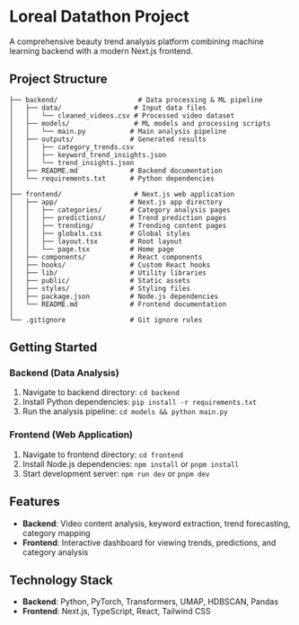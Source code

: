 # Loreal Datathon Project

A comprehensive beauty trend analysis platform combining machine learning backend with a modern Next.js frontend.

## Project Structure

```
├── backend/                    # Data processing & ML pipeline
│   ├── data/                  # Input data files
│   │   └── cleaned_videos.csv # Processed video dataset
│   ├── models/                # ML models and processing scripts
│   │   └── main.py           # Main analysis pipeline
│   ├── outputs/              # Generated results
│   │   ├── category_trends.csv
│   │   ├── keyword_trend_insights.json
│   │   └── trend_insights.json
│   ├── README.md             # Backend documentation
│   └── requirements.txt      # Python dependencies
│
├── frontend/                  # Next.js web application
│   ├── app/                  # Next.js app directory
│   │   ├── categories/       # Category analysis pages
│   │   ├── predictions/      # Trend prediction pages
│   │   ├── trending/         # Trending content pages
│   │   ├── globals.css       # Global styles
│   │   ├── layout.tsx        # Root layout
│   │   └── page.tsx          # Home page
│   ├── components/           # React components
│   ├── hooks/                # Custom React hooks
│   ├── lib/                  # Utility libraries
│   ├── public/               # Static assets
│   ├── styles/               # Styling files
│   ├── package.json          # Node.js dependencies
│   └── README.md             # Frontend documentation
│
└── .gitignore                # Git ignore rules
```

## Getting Started

### Backend (Data Analysis)
1. Navigate to backend directory: `cd backend`
2. Install Python dependencies: `pip install -r requirements.txt`
3. Run the analysis pipeline: `cd models && python main.py`

### Frontend (Web Application)
1. Navigate to frontend directory: `cd frontend`
2. Install Node.js dependencies: `npm install` or `pnpm install`
3. Start development server: `npm run dev` or `pnpm dev`

## Features

- **Backend**: Video content analysis, keyword extraction, trend forecasting, category mapping
- **Frontend**: Interactive dashboard for viewing trends, predictions, and category analysis

## Technology Stack

- **Backend**: Python, PyTorch, Transformers, UMAP, HDBSCAN, Pandas
- **Frontend**: Next.js, TypeScript, React, Tailwind CSS
